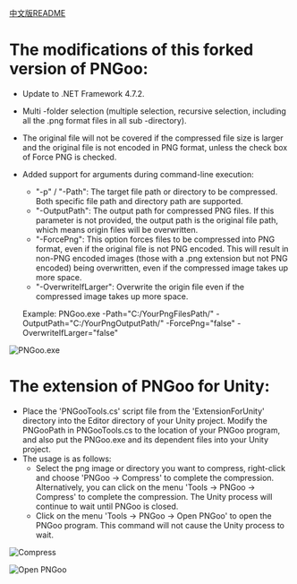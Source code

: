 [中文版README](README-cn.md)

The modifications of this forked version of PNGoo:
=====

- Update to .NET Framework 4.7.2.
- Multi -folder selection (multiple selection, recursive selection, including all the .png format files in all sub -directory).
- The original file will not be covered if the compressed file size is larger and the original file is not encoded in PNG format, unless the check box of Force PNG is checked.
- Added support for arguments during command-line execution:
    - "-p" / "-Path": The target file path or directory to be compressed. Both specific file path and directory path are supported.
    - "-OutputPath": The output path for compressed PNG files. If this parameter is not provided, the output path is the original file path, which means origin files will be overwritten.
    - "-ForcePng": This option forces files to be compressed into PNG format, even if the original file is not PNG encoded. This will result in non-PNG encoded images (those with a .png extension but not PNG encoded) being overwritten, even if the compressed image takes up more space.
    - "-OverwriteIfLarger": Overwrite the origin file even if the compressed image takes up more space.

    Example: PNGoo.exe -Path="C:/YourPngFilesPath/" -OutputPath="C:/YourPngOutputPath/" -ForcePng="false" -OverwriteIfLarger="false"

![PNGoo.exe](images/1.png)

The extension of PNGoo for Unity:
=====

- Place the 'PNGooTools.cs' script file from the 'ExtensionForUnity' directory into the Editor directory of your Unity project. Modify the PNGooPath in PNGooTools.cs to the location of your PNGoo program, and also put the PNGoo.exe and its dependent files into your Unity project.
- The usage is as follows:
    - Select the png image or directory you want to compress, right-click and choose 'PNGoo -> Compress' to complete the compression. Alternatively, you can click on the menu 'Tools -> PNGoo -> Compress' to complete the compression. The Unity process will continue to wait until PNGoo is closed.
    - Click on the menu 'Tools -> PNGoo -> Open PNGoo' to open the PNGoo program. This command will not cause the Unity process to wait.

![Compress](images/2.png)

![Open PNGoo](images/3.png)